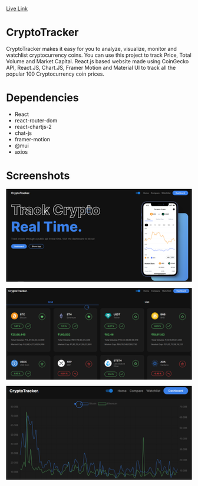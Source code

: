 [Live Link](https://phenomenal-zabaione-193bc7.netlify.app/)
# CryptoTracker
CryptoTracker makes it easy for you to analyze, visualize, monitor and watchlist cryptocurrency coins. You can use this project to track Price, Total Volume and Market Capital. React.js based website made using CoinGecko API, React.JS, Chart.JS, Framer Motion and Material UI to track all the popular 100 Cryptocurrency coin prices.

# Dependencies
* React
* react-router-dom
* react-chartjs-2
* chat-js
* framer-motion
* @mui
* axios

# Screenshots

![Dashboard 1](./public/screen1.PNG "Screenshot 1")

![Screenshot 2](./public/screen2.PNG "Screenshot 2")

![Screenshot 3](./public/screen3.PNG "Screenshot 3")

